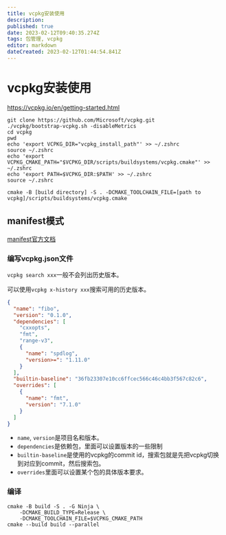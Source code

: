```yaml
---
title: vcpkg安装使用
description: 
published: true
date: 2023-02-12T09:40:35.274Z
tags: 包管理, vcpkg
editor: markdown
dateCreated: 2023-02-12T01:44:54.841Z
---
```


# vcpkg安装使用
https://vcpkg.io/en/getting-started.html
```shell
git clone https://github.com/Microsoft/vcpkg.git
./vcpkg/bootstrap-vcpkg.sh -disableMetrics
cd vcpkg
pwd
echo 'export VCPKG_DIR="vcpkg_install_path"' >> ~/.zshrc
source ~/.zshrc
echo 'export VCPKG_CMAKE_PATH="$VCPKG_DIR/scripts/buildsystems/vcpkg.cmake"' >> ~/.zshrc
echo 'export PATH=$VCPKG_DIR:$PATH' >> ~/.zshrc
source ~/.zshrc
```

`cmake -B [build directory] -S . -DCMAKE_TOOLCHAIN_FILE=[path to vcpkg]/scripts/buildsystems/vcpkg.cmake`

## manifest模式
[manifest官方文档](https://learn.microsoft.com/en-us/vcpkg/examples/manifest-mode-cmake)

### 编写vcpkg.json文件
`vcpkg search xxx`一般不会列出历史版本。

可以使用`vcpkg x-history xxx`搜索可用的历史版本。

```json
{
  "name": "fibo",
  "version": "0.1.0",
  "dependencies": [
    "cxxopts",
    "fmt",
    "range-v3",
    {
      "name": "spdlog",
      "version>=": "1.11.0"
    }
  ],
  "builtin-baseline": "36fb23307e10cc6ffcec566c46c4bb3f567c82c6",
  "overrides": [
    {
      "name": "fmt",
      "version": "7.1.0"
    }
  ]
}
```

- `name`, `version`是项目名和版本。
- `dependencies`是依赖包，里面可以设置版本的一些限制
- `builtin-baseline`是使用的vcpkg的commit id，搜索包就是先把vcpkg切换到对应到commit，然后搜索包。
- `overrides`里面可以设置某个包的具体版本要求。

### 编译
```shell
cmake -B build -S . -G Ninja \
	-DCMAKE_BUILD_TYPE=Release \
	-DCMAKE_TOOLCHAIN_FILE=$VCPKG_CMAKE_PATH  
cmake --build build --parallel
```